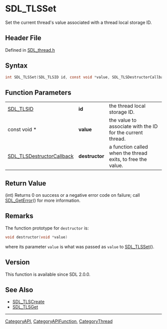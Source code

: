 # SDL_TLSSet

Set the current thread's value associated with a thread local storage ID.

## Header File

Defined in [SDL_thread.h](https://github.com/libsdl-org/SDL/blob/SDL2/include/SDL_thread.h)

## Syntax

```c
int SDL_TLSSet(SDL_TLSID id, const void *value, SDL_TLSDestructorCallback destructor);
```

## Function Parameters

|                                                        |                |                                                             |
| ------------------------------------------------------ | -------------- | ----------------------------------------------------------- |
| [SDL_TLSID](SDL_TLSID)                                 | **id**         | the thread local storage ID.                                |
| const void *                                           | **value**      | the value to associate with the ID for the current thread.  |
| [SDL_TLSDestructorCallback](SDL_TLSDestructorCallback) | **destructor** | a function called when the thread exits, to free the value. |

## Return Value

(int) Returns 0 on success or a negative error code on failure; call
[SDL_GetError](SDL_GetError)() for more information.

## Remarks

The function prototype for `destructor` is:

```c
void destructor(void *value)
```

where its parameter `value` is what was passed as `value` to
[SDL_TLSSet](SDL_TLSSet)().

## Version

This function is available since SDL 2.0.0.

## See Also

- [SDL_TLSCreate](SDL_TLSCreate)
- [SDL_TLSGet](SDL_TLSGet)






----
[CategoryAPI](CategoryAPI), [CategoryAPIFunction](CategoryAPIFunction), [CategoryThread](CategoryThread)

